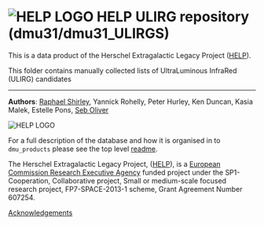 # ![HELP LOGO](https://avatars1.githubusercontent.com/u/7880370?s=75&v=4) HELP ULIRG repository (dmu31/dmu31_ULIRGS)


This is a data product of the Herschel Extragalactic Legacy Project ([HELP](http://www.herschel.sussex.ac.uk)). 

This folder contains manually collected lists of UltraLuminous InfraRed (ULIRG) candidates
 
 -------------------------------------------------------------------------------

**Authors**: [Raphael Shirley](http://www.raphaelshirley.co.uk/), Yannick Rohelly, Peter Hurley, Ken Duncan, Kasia Malek, Estelle Pons, [Seb Oliver](http://www.sussex.ac.uk/profiles/91548)

 ![HELP LOGO](https://avatars1.githubusercontent.com/u/7880370?s=75&v=4)
 
For a full description of the database and how it is organised in to `dmu_products` please see the top level [readme](../readme.md).
 
The Herschel Extragalactic Legacy Project, ([HELP](http://herschel.sussex.ac.uk/)), is a [European Commission Research Executive Agency](https://ec.europa.eu/info/departments/research-executive-agency_en)
funded project under the SP1-Cooperation, Collaborative project, Small or medium-scale focused research project, FP7-SPACE-2013-1 scheme, Grant Agreement
Number 607254.

[Acknowledgements](http://herschel.sussex.ac.uk/acknowledgements)


